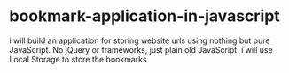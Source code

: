 # bookmark-application-in-javascript
  i will build an application for storing website urls using nothing but pure JavaScript. No jQuery or frameworks, just plain old JavaScript. i will use Local Storage to store the bookmarks
